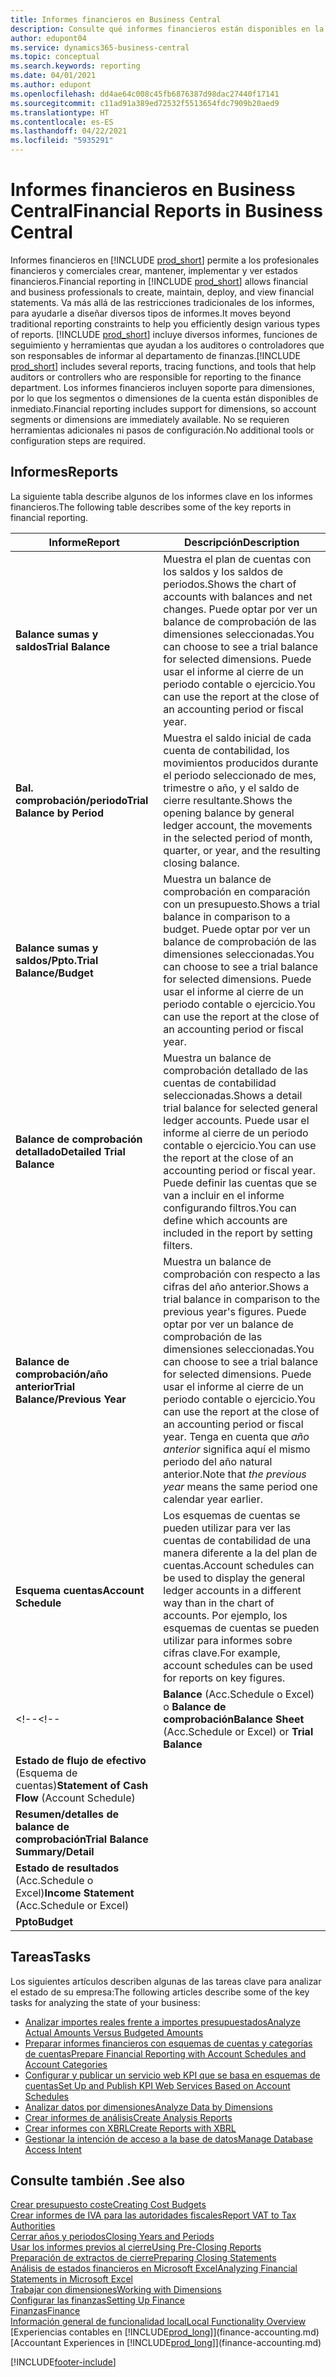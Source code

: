 ```yaml
---
title: Informes financieros en Business Central
description: Consulte qué informes financieros están disponibles en la versión estándar de Business Central para que pueda realizar un seguimiento de su negocio.
author: edupont04
ms.service: dynamics365-business-central
ms.topic: conceptual
ms.search.keywords: reporting
ms.date: 04/01/2021
ms.author: edupont
ms.openlocfilehash: dd4ae64c008c45fb6876387d98dac27440f17141
ms.sourcegitcommit: c11ad91a389ed72532f5513654fdc7909b20aed9
ms.translationtype: HT
ms.contentlocale: es-ES
ms.lasthandoff: 04/22/2021
ms.locfileid: "5935291"
---
```

# <a name="financial-reports-in-business-central"></a><span data-ttu-id="c335d-103">Informes financieros en Business Central</span><span class="sxs-lookup"><span data-stu-id="c335d-103">Financial Reports in Business Central</span></span>

<span data-ttu-id="c335d-104">Informes financieros en [!INCLUDE [prod_short](includes/prod_short.md)] permite a los profesionales financieros y comerciales crear, mantener, implementar y ver estados financieros.</span><span class="sxs-lookup"><span data-stu-id="c335d-104">Financial reporting in [!INCLUDE [prod_short](includes/prod_short.md)] allows financial and business professionals to create, maintain, deploy, and view financial statements.</span></span> <span data-ttu-id="c335d-105">Va más allá de las restricciones tradicionales de los informes, para ayudarle a diseñar diversos tipos de informes.</span><span class="sxs-lookup"><span data-stu-id="c335d-105">It moves beyond traditional reporting constraints to help you efficiently design various types of reports.</span></span> <span data-ttu-id="c335d-106">[!INCLUDE [prod_short](includes/prod_short.md)] incluye diversos informes, funciones de seguimiento y herramientas que ayudan a los auditores o controladores que son responsables de informar al departamento de finanzas.</span><span class="sxs-lookup"><span data-stu-id="c335d-106">[!INCLUDE [prod_short](includes/prod_short.md)] includes several reports, tracing functions, and tools that help auditors or controllers who are responsible for reporting to the finance department.</span></span> <span data-ttu-id="c335d-107">Los informes financieros incluyen soporte para dimensiones, por lo que los segmentos o dimensiones de la cuenta están disponibles de inmediato.</span><span class="sxs-lookup"><span data-stu-id="c335d-107">Financial reporting includes support for dimensions, so account segments or dimensions are immediately available.</span></span> <span data-ttu-id="c335d-108">No se requieren herramientas adicionales ni pasos de configuración.</span><span class="sxs-lookup"><span data-stu-id="c335d-108">No additional tools or configuration steps are required.</span></span>  

## <a name="reports"></a><span data-ttu-id="c335d-109">Informes</span><span class="sxs-lookup"><span data-stu-id="c335d-109">Reports</span></span>

<span data-ttu-id="c335d-110">La siguiente tabla describe algunos de los informes clave en los informes financieros.</span><span class="sxs-lookup"><span data-stu-id="c335d-110">The following table describes some of the key reports in financial reporting.</span></span>

|<span data-ttu-id="c335d-111">Informe</span><span class="sxs-lookup"><span data-stu-id="c335d-111">Report</span></span> |<span data-ttu-id="c335d-112">Descripción</span><span class="sxs-lookup"><span data-stu-id="c335d-112">Description</span></span>  |
|---------|---------|
|<span data-ttu-id="c335d-113">**Balance sumas y saldos**</span><span class="sxs-lookup"><span data-stu-id="c335d-113">**Trial Balance**</span></span>| <span data-ttu-id="c335d-114">Muestra el plan de cuentas con los saldos y los saldos de periodos.</span><span class="sxs-lookup"><span data-stu-id="c335d-114">Shows the chart of accounts with balances and net changes.</span></span> <span data-ttu-id="c335d-115">Puede optar por ver un balance de comprobación de las dimensiones seleccionadas.</span><span class="sxs-lookup"><span data-stu-id="c335d-115">You can choose to see a trial balance for selected dimensions.</span></span> <span data-ttu-id="c335d-116">Puede usar el informe al cierre de un periodo contable o ejercicio.</span><span class="sxs-lookup"><span data-stu-id="c335d-116">You can use the report at the close of an accounting period or fiscal year.</span></span> |
|<span data-ttu-id="c335d-117">**Bal. comprobación/periodo**</span><span class="sxs-lookup"><span data-stu-id="c335d-117">**Trial Balance by Period**</span></span>  | <span data-ttu-id="c335d-118">Muestra el saldo inicial de cada cuenta de contabilidad, los movimientos producidos durante el periodo seleccionado de mes, trimestre o año, y el saldo de cierre resultante.</span><span class="sxs-lookup"><span data-stu-id="c335d-118">Shows the opening balance by general ledger account, the movements in the selected period of month, quarter, or year, and the resulting closing balance.</span></span>         |
|<span data-ttu-id="c335d-119">**Balance sumas y saldos/Ppto.**</span><span class="sxs-lookup"><span data-stu-id="c335d-119">**Trial Balance/Budget**</span></span> | <span data-ttu-id="c335d-120">Muestra un balance de comprobación en comparación con un presupuesto.</span><span class="sxs-lookup"><span data-stu-id="c335d-120">Shows a trial balance in comparison to a budget.</span></span> <span data-ttu-id="c335d-121">Puede optar por ver un balance de comprobación de las dimensiones seleccionadas.</span><span class="sxs-lookup"><span data-stu-id="c335d-121">You can choose to see a trial balance for selected dimensions.</span></span> <span data-ttu-id="c335d-122">Puede usar el informe al cierre de un periodo contable o ejercicio.</span><span class="sxs-lookup"><span data-stu-id="c335d-122">You can use the report at the close of an accounting period or fiscal year.</span></span>        |
|<span data-ttu-id="c335d-123">**Balance de comprobación detallado**</span><span class="sxs-lookup"><span data-stu-id="c335d-123">**Detailed Trial Balance**</span></span> |<span data-ttu-id="c335d-124">Muestra un balance de comprobación detallado de las cuentas de contabilidad seleccionadas.</span><span class="sxs-lookup"><span data-stu-id="c335d-124">Shows a detail trial balance for selected general ledger accounts.</span></span> <span data-ttu-id="c335d-125">Puede usar el informe al cierre de un periodo contable o ejercicio.</span><span class="sxs-lookup"><span data-stu-id="c335d-125">You can use the report at the close of an accounting period or fiscal year.</span></span> <span data-ttu-id="c335d-126">Puede definir las cuentas que se van a incluir en el informe configurando filtros.</span><span class="sxs-lookup"><span data-stu-id="c335d-126">You can define which accounts are included in the report by setting filters.</span></span>         |
|<span data-ttu-id="c335d-127">**Balance de comprobación/año anterior**</span><span class="sxs-lookup"><span data-stu-id="c335d-127">**Trial Balance/Previous Year**</span></span>|<span data-ttu-id="c335d-128">Muestra un balance de comprobación con respecto a las cifras del año anterior.</span><span class="sxs-lookup"><span data-stu-id="c335d-128">Shows a trial balance in comparison to the previous year's figures.</span></span> <span data-ttu-id="c335d-129">Puede optar por ver un balance de comprobación de las dimensiones seleccionadas.</span><span class="sxs-lookup"><span data-stu-id="c335d-129">You can choose to see a trial balance for selected dimensions.</span></span> <span data-ttu-id="c335d-130">Puede usar el informe al cierre de un periodo contable o ejercicio.</span><span class="sxs-lookup"><span data-stu-id="c335d-130">You can use the report at the close of an accounting period or fiscal year.</span></span> <span data-ttu-id="c335d-131">Tenga en cuenta que *año anterior* significa aquí el mismo periodo del año natural anterior.</span><span class="sxs-lookup"><span data-stu-id="c335d-131">Note that *the previous year* means the same period one calendar year earlier.</span></span>|
|<span data-ttu-id="c335d-132">**Esquema cuentas**</span><span class="sxs-lookup"><span data-stu-id="c335d-132">**Account Schedule**</span></span>|<span data-ttu-id="c335d-133">Los esquemas de cuentas se pueden utilizar para ver las cuentas de contabilidad de una manera diferente a la del plan de cuentas.</span><span class="sxs-lookup"><span data-stu-id="c335d-133">Account schedules can be used to display the general ledger accounts in a different way than in the chart of accounts.</span></span> <span data-ttu-id="c335d-134">Por ejemplo, los esquemas de cuentas se pueden utilizar para informes sobre cifras clave.</span><span class="sxs-lookup"><span data-stu-id="c335d-134">For example, account schedules can be used for reports on key figures.</span></span>|
<span data-ttu-id="c335d-135"><!--</span><span class="sxs-lookup"><span data-stu-id="c335d-135"><!--</span></span>|<span data-ttu-id="c335d-136">**Balance** (Acc.Schedule o Excel) o **Balance de comprobación**</span><span class="sxs-lookup"><span data-stu-id="c335d-136">**Balance Sheet** (Acc.Schedule or Excel) or **Trial Balance**</span></span> |         |
|<span data-ttu-id="c335d-137">**Estado de flujo de efectivo** (Esquema de cuentas)</span><span class="sxs-lookup"><span data-stu-id="c335d-137">**Statement of Cash Flow** (Account Schedule)</span></span> |         |
|<span data-ttu-id="c335d-138">**Resumen/detalles de balance de comprobación**</span><span class="sxs-lookup"><span data-stu-id="c335d-138">**Trial Balance Summary/Detail**</span></span> |         |
|<span data-ttu-id="c335d-139">**Estado de resultados** (Acc.Schedule o Excel)</span><span class="sxs-lookup"><span data-stu-id="c335d-139">**Income Statement** (Acc.Schedule or Excel)</span></span>||
|<span data-ttu-id="c335d-140">**Ppto**</span><span class="sxs-lookup"><span data-stu-id="c335d-140">**Budget**</span></span> ||-->

## <a name="tasks"></a><span data-ttu-id="c335d-141">Tareas</span><span class="sxs-lookup"><span data-stu-id="c335d-141">Tasks</span></span>

<span data-ttu-id="c335d-142">Los siguientes artículos describen algunas de las tareas clave para analizar el estado de su empresa:</span><span class="sxs-lookup"><span data-stu-id="c335d-142">The following articles describe some of the key tasks for analyzing the state of your business:</span></span>

* [<span data-ttu-id="c335d-143">Analizar importes reales frente a importes presupuestados</span><span class="sxs-lookup"><span data-stu-id="c335d-143">Analyze Actual Amounts Versus Budgeted Amounts</span></span>](bi-how-analyze-actual-versus-budget.md)  
* [<span data-ttu-id="c335d-144">Preparar informes financieros con esquemas de cuentas y categorías de cuentas</span><span class="sxs-lookup"><span data-stu-id="c335d-144">Prepare Financial Reporting with Account Schedules and Account Categories</span></span>](bi-how-work-account-schedule.md)  
* [<span data-ttu-id="c335d-145">Configurar y publicar un servicio web KPI que se basa en esquemas de cuentas</span><span class="sxs-lookup"><span data-stu-id="c335d-145">Set Up and Publish KPI Web Services Based on Account Schedules</span></span>](bi-how-to-set-up-and-publish-kpi-web-services-based-on-account-schedules.md)  
* [<span data-ttu-id="c335d-146">Analizar datos por dimensiones</span><span class="sxs-lookup"><span data-stu-id="c335d-146">Analyze Data by Dimensions</span></span>](bi-how-analyze-data-dimension.md)  
* [<span data-ttu-id="c335d-147">Crear informes de análisis</span><span class="sxs-lookup"><span data-stu-id="c335d-147">Create Analysis Reports</span></span>](bi-how-create-analysis-views-reports.md)  
* [<span data-ttu-id="c335d-148">Crear informes con XBRL</span><span class="sxs-lookup"><span data-stu-id="c335d-148">Create Reports with XBRL</span></span>](bi-create-reports-with-xbrl.md)  
* [<span data-ttu-id="c335d-149">Gestionar la intención de acceso a la base de datos</span><span class="sxs-lookup"><span data-stu-id="c335d-149">Manage Database Access Intent</span></span>](admin-data-access-intent.md)  

## <a name="see-also"></a><span data-ttu-id="c335d-150">Consulte también .</span><span class="sxs-lookup"><span data-stu-id="c335d-150">See also</span></span>

[<span data-ttu-id="c335d-151">Crear presupuesto coste</span><span class="sxs-lookup"><span data-stu-id="c335d-151">Creating Cost Budgets</span></span>](finance-create-cost-budgets.md)  
[<span data-ttu-id="c335d-152">Crear informes de IVA para las autoridades fiscales</span><span class="sxs-lookup"><span data-stu-id="c335d-152">Report VAT to Tax Authorities</span></span>](finance-how-report-vat.md)  
[<span data-ttu-id="c335d-153">Cerrar años y periodos</span><span class="sxs-lookup"><span data-stu-id="c335d-153">Closing Years and Periods</span></span>](year-close-years-periods.md)  
[<span data-ttu-id="c335d-154">Usar los informes previos al cierre</span><span class="sxs-lookup"><span data-stu-id="c335d-154">Using Pre-Closing Reports</span></span>](year-prepare-preclose-reports.md)  
[<span data-ttu-id="c335d-155">Preparación de extractos de cierre</span><span class="sxs-lookup"><span data-stu-id="c335d-155">Preparing Closing Statements</span></span>](year-prepare-close-statement.md)  
[<span data-ttu-id="c335d-156">Análisis de estados financieros en Microsoft Excel</span><span class="sxs-lookup"><span data-stu-id="c335d-156">Analyzing Financial Statements in Microsoft Excel</span></span>](finance-analyze-excel.md)  
[<span data-ttu-id="c335d-157">Trabajar con dimensiones</span><span class="sxs-lookup"><span data-stu-id="c335d-157">Working with Dimensions</span></span>](finance-dimensions.md)  
[<span data-ttu-id="c335d-158">Configurar las finanzas</span><span class="sxs-lookup"><span data-stu-id="c335d-158">Setting Up Finance</span></span>](finance-setup-finance.md)  
[<span data-ttu-id="c335d-159">Finanzas</span><span class="sxs-lookup"><span data-stu-id="c335d-159">Finance</span></span>](finance.md)  
[<span data-ttu-id="c335d-160">Información general de funcionalidad local</span><span class="sxs-lookup"><span data-stu-id="c335d-160">Local Functionality Overview</span></span>](about-localization.md)  
<span data-ttu-id="c335d-161">[Experiencias contables en [!INCLUDE[prod_long](includes/prod_long.md)]](finance-accounting.md)</span><span class="sxs-lookup"><span data-stu-id="c335d-161">[Accountant Experiences in [!INCLUDE[prod_long](includes/prod_long.md)]](finance-accounting.md)</span></span>  


[!INCLUDE[footer-include](includes/footer-banner.md)]
